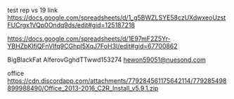 test rep vs 19 link
https://docs.google.com/spreadsheets/d/1_g5BWZLSYE58czUXdwxeoUzstFUCrgx1VQp0Ondq9ds/edit#gid=125187218


https://docs.google.com/spreadsheets/d/1E97mF2Z5Yr-YBHZbKlfiQFnVlfq9CGhpl5XqJ7FoH3I/edit#gid=67700862

BigBlackFat
AlferovGghdTTwwd153274
hewon59051@nuesond.com


office 
https://cdn.discordapp.com/attachments/779284561175642114/779285498899988490/Office_2013-2016_C2R_Install_v5.9.1.zip

